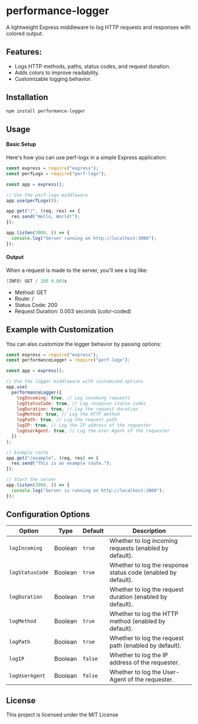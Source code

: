 # performance-logger

A lightweight Express middleware to log HTTP requests and responses with colored output.

## Features:

- Logs HTTP methods, paths, status codes, and request duration.
- Adds colors to improve readability.
- Customizable logging behavior.

## Installation

```bash
npm install performance-logger
```

## Usage

#### Basic Setup

Here's how you can use perf-logx in a simple Express application:

```js
const express = require("express");
const perfLogx = require("perf-logx");

const app = express();

// Use the perf-logx middleware
app.use(perfLogx());

app.get("/", (req, res) => {
  res.send("Hello, World!");
});

app.listen(3000, () => {
  console.log("Server running on http://localhost:3000");
});
```

#### Output

When a request is made to the server, you'll see a log like:

```csharp
[INFO] GET / 200 0.003s
```

- Method: GET
- Route: /
- Status Code: 200
- Request Duration: 0.003 seconds (color-coded)

## Example with Customization

You can also customize the logger behavior by passing options:

```js
const express = require("express");
const performanceLogger = require("perf-logx");

const app = express();

// Use the logger middleware with customized options
app.use(
  performanceLogger({
    logIncoming: true, // Log incoming requests
    logStatusCode: true, // Log response status codes
    logDuration: true, // Log the request duration
    logMethod: true, // Log the HTTP method
    logPath: true, // Log the request path
    logIP: true, // Log the IP address of the requester
    logUserAgent: true, // Log the User-Agent of the requester
  })
);

// Example route
app.get("/example", (req, res) => {
  res.send("This is an example route.");
});

// Start the server
app.listen(3000, () => {
  console.log("Server is running on http://localhost:3000");
});
```

## Configuration Options

| Option          | Type    | Default | Description                                                   |
| --------------- | ------- | ------- | ------------------------------------------------------------- |
| `logIncoming`   | Boolean | `true`  | Whether to log incoming requests (enabled by default).        |
| `logStatusCode` | Boolean | `true`  | Whether to log the response status code (enabled by default). |
| `logDuration`   | Boolean | `true`  | Whether to log the request duration (enabled by default).     |
| `logMethod`     | Boolean | `true`  | Whether to log the HTTP method (enabled by default).          |
| `logPath`       | Boolean | `true`  | Whether to log the request path (enabled by default).         |
| `logIP`         | Boolean | `false` | Whether to log the IP address of the requester.               |
| `logUserAgent`  | Boolean | `false` | Whether to log the User-Agent of the requester.               |

## License

This project is licensed under the MIT License
